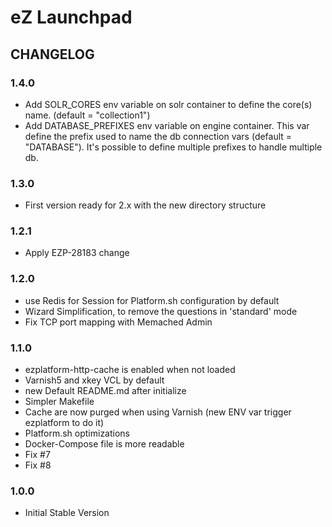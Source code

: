 # eZ Launchpad

## CHANGELOG

### 1.4.0

- Add SOLR_CORES env variable on solr container to define the core(s) name. (default = "collection1")
- Add DATABASE_PREFIXES env variable on engine container. This var define the prefix used to name the db connection vars (default = "DATABASE"). It's possible to define multiple prefixes to handle multiple db.

### 1.3.0

- First version ready for 2.x with the new directory structure 

### 1.2.1 

- Apply EZP-28183 change

### 1.2.0 

- use Redis for Session for Platform.sh configuration by default
- Wizard Simplification, to remove the questions in 'standard' mode
- Fix TCP port mapping with Memached Admin

### 1.1.0 

- ezplatform-http-cache is enabled when not loaded
- Varnish5 and xkey VCL by default
- new Default README.md after initialize
- Simpler Makefile
- Cache are now purged when using Varnish (new ENV var trigger ezplatform to do it)
- Platform.sh optimizations
- Docker-Compose file is more readable
- Fix #7
- Fix #8


### 1.0.0 

- Initial Stable Version
